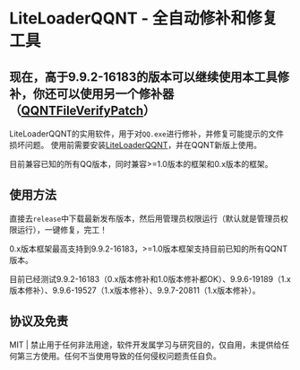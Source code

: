 # LiteLoaderQQNT - 全自动修补和修复工具

## 现在，高于9.9.2-16183的版本可以继续使用本工具修补，你还可以使用另一个修补器（[QQNTFileVerifyPatch](https://github.com/LiteLoaderQQNT/QQNTFileVerifyPatch)）
LiteLoaderQQNT的实用软件，用于对`QQ.exe`进行修补，并修复可能提示的文件损坏问题。
使用前需要安装[LiteLoaderQQNT](https://github.com/mo-jinran/LiteLoaderQQNT)，并在QQNT新版上使用。

目前兼容已知的所有QQ版本，同时兼容>=1.0版本的框架和0.x版本的框架。

## 使用方法

直接去`release`中下载最新发布版本，然后用管理员权限运行（默认就是管理员权限运行），一键修复，完工！

0.x版本框架最高支持到9.9.2-16183，>=1.0版本框架支持目前已知的所有QQNT版本。

目前已经测试9.9.2-16183（0.x版本修补和1.0版本修补都OK）、9.9.6-19189（1.x版本修补）、9.9.6-19527（1.x版本修补）、9.9.7-20811（1.x版本修补）。

## 协议及免责

MIT | 禁止用于任何非法用途，软件开发属学习与研究目的，仅自用，未提供给任何第三方使用。任何不当使用导致的任何侵权问题责任自负。
